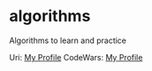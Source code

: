 # algorithms

Algorithms to learn and practice 

Uri: [My Profile](https://www.urionlinejudge.com.br/judge/pt/profile/105643)
CodeWars: [My Profile](https://www.codewars.com/users/palharez)
